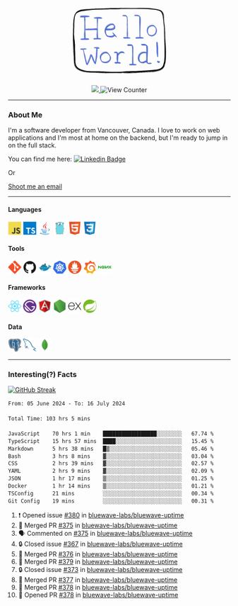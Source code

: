 <div align="center">
    <img src="./img/hello_world.webp" height="200px" width="">
    <div>
        <a href="https://www.linkedin.com/in/ajhollid">
            <img src="https://img.shields.io/badge/LinkedIn-blue"/>
        </a>
        <img src="https://komarev.com/ghpvc/?username=ajhollid&color=yellow" alt="View Counter">
    </div>
</div>

---

### About Me

I'm a software developer from Vancouver, Canada. I love to work on web applications and I'm most at home on the backend, but I'm ready to jump in on the full stack.

You can find me here: [![Linkedin Badge](https://img.shields.io/badge/-ajhollid-blue?style=flat&logo=Linkedin&logoColor=white)](https://www.linkedin.com/in/ajhollid)

Or

[Shoot me an email](mailto:ajhollid@gmail.com)

---

#### Languages

<div>
    <img src="./img/devicons/javascript-original.svg" width=30 height=30 alt="JavaScript">
    <img src="/img/devicons/typescript-original.svg" width=30 height=30 alt="TypeScript">
    <img src="./img/devicons/java-original.svg" width=30 height=30 alt="Java">
    <img src="./img/devicons/go-original.svg" width=30 height=30 alt="Golang">
    <img src="./img/devicons/html5-original.svg" width=30 height=30 alt="HTML 5">
    <img src="./img/devicons/css3-original.svg" width=30 height=30 alt="CSS 3">
</div>

#### Tools

<div>
    <img src="./img/devicons/git-original.svg" width=30 height=30 alt="Git">
    <img src="./img/devicons/github-original.svg" width=30 height=30 alt="Github">
    <img src="./img/devicons/docker-original.svg" width=30 
    height=30 alt="Docker">
    <img src="./img/devicons/kubernetes-original.svg" width=30 height=30 alt="K8">
    <img src="./img/devicons/prometheus-original.svg" width=30 height=30 alt="Prometheus">
    <img src="./img/devicons/grafana-original.svg" width=30 height=30 alt="Grafana">
    <img src="./img/devicons/nginx-original.svg" width=30 height=30 alt="Nginx">
</div>

#### Frameworks

<div>
    <img src="./img/devicons/react-original.svg" width=30 height=30 alt="React">
    <img src="./img/devicons/gatsby-original.svg" width=30 height=30 alt="Gatsby">
    <img src="./img/devicons/angularjs-original.svg" width=30 height=30 alt="AngularJS">
    <img src="./img/devicons/nodejs-original.svg" width=30 height=30 alt="NodeJS">
    <img src="./img/devicons/express-original.svg" width=30 height=30 alt="Express">
    <img src="./img/devicons/spring-original.svg" width=30 height=30 alt="Spring">
</div>

#### Data

<div>
    <img src="./img/devicons/postgresql-original.svg" width=30 height=30 alt="Postgresql">
    <img src="./img/devicons/mysql-original.svg" width=30 height=30 alt="Mysql">
    <img src="./img/devicons/mongodb-original.svg" width=30 height=30 alt="MongoDB">
</div>

---

### Interesting(?) Facts

[![GitHub Streak](http://github-readme-streak-stats.herokuapp.com?user=ajhollid)](https://git.io/streak-stats)

 <!--START_SECTION:waka-->

```txt
From: 05 June 2024 - To: 16 July 2024

Total Time: 103 hrs 5 mins

JavaScript    70 hrs 1 min    █████████████████░░░░░░░░   67.74 %
TypeScript    15 hrs 57 mins  ████░░░░░░░░░░░░░░░░░░░░░   15.45 %
Markdown      5 hrs 38 mins   █▒░░░░░░░░░░░░░░░░░░░░░░░   05.46 %
Bash          3 hrs 8 mins    ▓░░░░░░░░░░░░░░░░░░░░░░░░   03.04 %
CSS           2 hrs 39 mins   ▓░░░░░░░░░░░░░░░░░░░░░░░░   02.57 %
YAML          2 hrs 9 mins    ▓░░░░░░░░░░░░░░░░░░░░░░░░   02.09 %
JSON          1 hr 17 mins    ▒░░░░░░░░░░░░░░░░░░░░░░░░   01.25 %
Docker        1 hr 14 mins    ▒░░░░░░░░░░░░░░░░░░░░░░░░   01.21 %
TSConfig      21 mins         ░░░░░░░░░░░░░░░░░░░░░░░░░   00.34 %
Git Config    19 mins         ░░░░░░░░░░░░░░░░░░░░░░░░░   00.31 %
```

<!--END_SECTION:waka-->


<!--START_SECTION:activity-->
1. ❗ Opened issue [#380](https://github.com/bluewave-labs/bluewave-uptime/issues/380) in [bluewave-labs/bluewave-uptime](https://github.com/bluewave-labs/bluewave-uptime)
2. 🎉 Merged PR [#375](https://github.com/bluewave-labs/bluewave-uptime/pull/375) in [bluewave-labs/bluewave-uptime](https://github.com/bluewave-labs/bluewave-uptime)
3. 🗣 Commented on [#375](https://github.com/bluewave-labs/bluewave-uptime/pull/375#issuecomment-2237709567) in [bluewave-labs/bluewave-uptime](https://github.com/bluewave-labs/bluewave-uptime)
4. 🔒 Closed issue [#367](https://github.com/bluewave-labs/bluewave-uptime/issues/367) in [bluewave-labs/bluewave-uptime](https://github.com/bluewave-labs/bluewave-uptime)
5. 🎉 Merged PR [#376](https://github.com/bluewave-labs/bluewave-uptime/pull/376) in [bluewave-labs/bluewave-uptime](https://github.com/bluewave-labs/bluewave-uptime)
6. 🎉 Merged PR [#379](https://github.com/bluewave-labs/bluewave-uptime/pull/379) in [bluewave-labs/bluewave-uptime](https://github.com/bluewave-labs/bluewave-uptime)
7. 🔒 Closed issue [#373](https://github.com/bluewave-labs/bluewave-uptime/issues/373) in [bluewave-labs/bluewave-uptime](https://github.com/bluewave-labs/bluewave-uptime)
8. 🎉 Merged PR [#377](https://github.com/bluewave-labs/bluewave-uptime/pull/377) in [bluewave-labs/bluewave-uptime](https://github.com/bluewave-labs/bluewave-uptime)
9. 🎉 Merged PR [#378](https://github.com/bluewave-labs/bluewave-uptime/pull/378) in [bluewave-labs/bluewave-uptime](https://github.com/bluewave-labs/bluewave-uptime)
10. 💪 Opened PR [#378](https://github.com/bluewave-labs/bluewave-uptime/pull/378) in [bluewave-labs/bluewave-uptime](https://github.com/bluewave-labs/bluewave-uptime)
<!--END_SECTION:activity-->
